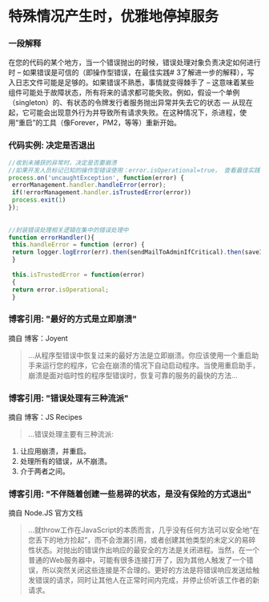 # 特殊情况产生时，优雅地停掉服务


### 一段解释

在您的代码的某个地方，当一个错误抛出的时候，错误处理对象负责决定如何进行时 – 如果错误是可信的（即操作型错误，在最佳实践# 3了解进一步的解释），写入日志文件可能是足够的。如果错误不熟悉，事情就变得棘手了 – 这意味着某些组件可能处于故障状态，所有将来的请求都可能失败。例如，假设一个单例（singleton）的、有状态的令牌发行者服务抛出异常并失去它的状态 — 从现在起，它可能会出现意外行为并导致所有请求失败。在这种情况下，杀进程，使用“重启”的工具（像Forever，PM2，等等）重新开始。



### 代码实例: 决定是否退出

```javascript
//收到未捕获的异常时，决定是否要崩溃
//如果开发人员标记已知的操作型错误使用：error.isOperational=true， 查看最佳实践 #3
process.on('uncaughtException', function(error) {
 errorManagement.handler.handleError(error);
 if(!errorManagement.handler.isTrustedError(error))
 process.exit(1)
});
 
 
//封装错误处理相关逻辑在集中的错误处理中
function errorHandler(){
 this.handleError = function (error) {
 return logger.logError(err).then(sendMailToAdminIfCritical).then(saveInOpsQueueIfCritical).then(determineIfOperationalError);
 }
 
 this.isTrustedError = function(error)
 {
 return error.isOperational;
 }

```


### 博客引用: "最好的方式是立即崩溃"
摘自 博客：Joyent
 
 > …从程序型错误中恢复过来的最好方法是立即崩溃。你应该使用一个重启助手来运行您的程序，它会在崩溃的情况下自动启动程序。当使用重启助手，崩溃是面对临时性的程序型错误时，恢复可靠的服务的最快的方法…


### 博客引用: "错误处理有三种流派"
摘自 博客：JS Recipes
 
 > …错误处理主要有三种流派:
1. 让应用崩溃，并重启。
2. 处理所有的错误，从不崩溃。
3. 介于两者之间。


### 博客引用: "不伴随着创建一些易碎的状态，是没有保险的方式退出"
摘自 Node.JS 官方文档
 
 > …就throw工作在JavaScript的本质而言，几乎没有任何方法可以安全地“在您丢下的地方捡起”，而不会泄漏引用，或者创建其他类型的未定义的易碎性状态。对抛出的错误作出响应的最安全的方法是关闭进程。当然，在一个普通的Web服务器中，可能有很多连接打开了，因为其他人触发了一个错误，所以突然关闭这些连接是不合理的。更好的方法是将错误响应发送给触发错误的请求，同时让其他人在正常时间内完成，并停止侦听该工作者的新请求。